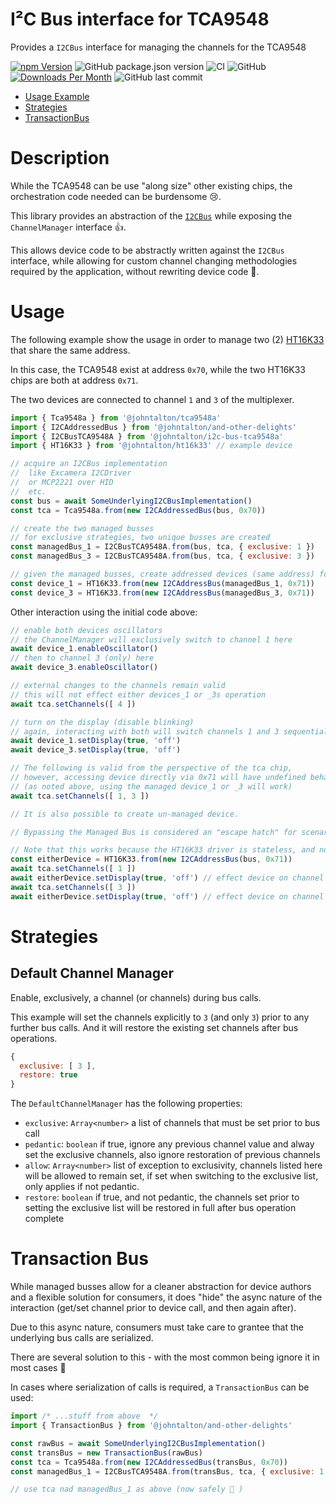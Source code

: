 # I²C Bus interface for TCA9548

Provides a `I2CBus` interface for managing the channels for the TCA9548

[![npm Version](http://img.shields.io/npm/v/@johntalton/i2c-bus-tca9548a.svg)](https://www.npmjs.com/package/@johntalton/i2c-bus-tca9548a)
![GitHub package.json version](https://img.shields.io/github/package-json/v/johntalton/i2c-bus-tca9548a)
![CI](https://github.com/johntalton/i2c-bus-tca9548a/workflows/CI/badge.svg)
![GitHub](https://img.shields.io/github/license/johntalton/i2c-bus-tca9548a)
[![Downloads Per Month](http://img.shields.io/npm/dm/@johntalton/i2c-bus-tca9548a.svg)](https://www.npmjs.com/package/@johntalton/i2c-bus-tca9548a)
![GitHub last commit](https://img.shields.io/github/last-commit/johntalton/i2c-bus-tca9548a)


- [Usage Example](#usage)
- [Strategies](#strategies)
- [TransactionBus](#transaction-bus)


# Description

While the TCA9548 can be use "along size" other existing chips, the orchestration code needed can be burdensome 😢.

This library provides an abstraction of the [`I2CBus`](https://github.com/johntalton/and-other-delights) while exposing the `ChannelManager` interface 👍.

This allows device code to be abstractly written against the `I2CBus` interface, while allowing for custom channel changing methodologies required by the application, without rewriting device code 🥳.


# Usage

The following example show the usage in order to manage two (2) [HT16K33](https://github.com/johntalton/ht16k33) that share the same address.

In this case, the TCA9548 exist at address `0x70`, while the two HT16K33 chips are both at address `0x71`.

The two devices are connected to channel `1` and `3` of the multiplexer.

```js
import { Tca9548a } from '@johntalton/tca9548a'
import { I2CAddressedBus } from '@johntalton/and-other-delights'
import { I2CBusTCA9548A } from '@johntalton/i2c-bus-tca9548a'
import { HT16K33 } from '@johntalton/ht16k33' // example device

// acquire an I2CBus implementation
//  like Excamera I2CDriver
//  or MCP2221 over HID
//  etc.
const bus = await SomeUnderlyingI2CBusImplementation()
const tca = Tca9548a.from(new I2CAddressedBus(bus, 0x70))

// create the two managed busses
// for exclusive strategies, two unique busses are created
const managedBus_1 = I2CBusTCA9548A.from(bus, tca, { exclusive: 1 })
const managedBus_3 = I2CBusTCA9548A.from(bus, tca, { exclusive: 3 })

// given the managed busses, create addressed devices (same address) for each
const device_1 = HT16K33.from(new I2CAddressBus(managedBus_1, 0x71))
const device_3 = HT16K33.from(new I2CAddressBus(managedBus_3, 0x71))

```

Other interaction using the initial code above:

```js
// enable both devices oscillators
// the ChannelManager will exclusively switch to channel 1 here
await device_1.enableOscillator()
// then to channel 3 (only) here
await device_3.enableOscillator()
```
```js
// external changes to the channels remain valid
// this will not effect either devices_1 or _3s operation
await tca.setChannels([ 4 ])

// turn on the display (disable blinking)
// again, interacting with both will switch channels 1 and 3 sequentially
await device_1.setDisplay(true, 'off')
await device_3.setDisplay(true, 'off')
```
```js
// The following is valid from the perspective of the tca chip,
// however, accessing device directly via 0x71 will have undefined behavior ☠️
// (as noted above, using the managed device_1 or _3 will work)
await tca.setChannels([ 1, 3 ])
```
```js
// It is also possible to create un-managed device.

// Bypassing the Managed Bus is considered an "escape hatch" for scenarios that do not fit well into the ChannelManager api design.

// Note that this works because the HT16K33 driver is stateless, and not effected by the hardware change
const eitherDevice = HT16K33.from(new I2CAddressBus(bus, 0x71))
await tca.setChannels([ 1 ])
await eitherDevice.setDisplay(true, 'off') // effect device on channel 1
await tca.setChannels([ 3 ])
await eitherDevice.setDisplay(true, 'off') // effect device on channel 3
```

# Strategies

## Default Channel Manager
Enable, exclusively, a channel (or channels) during bus calls.

This example will set the channels explicitly to `3` (and only `3`) prior to any further bus calls. And it will restore the existing set channels after bus operations.

```js
{
  exclusive: [ 3 ],
  restore: true
}
```

The `DefaultChannelManager` has the following properties:
- `exclusive`: `Array<number>` a list of channels that must be set prior to bus call
- `pedantic`: `boolean` if true, ignore any previous channel value and alway set the exclusive channels, also ignore restoration of previous channels
- `allow`: `Array<number>` list of exception to exclusivity, channels listed here will be allowed to remain set, if set when switching to the exclusive list, only applies if not pedantic.
- `restore`: `boolean` if true, and not pedantic, the channels set prior to setting the exclusive list will be restored in full after bus operation complete



# Transaction Bus

While managed busses allow for a cleaner abstraction for device authors and a flexible solution for consumers, it does "hide" the async nature of the interaction (get/set channel prior to device call, and then again after).

Due to this async nature, consumers must take care to grantee that the underlying bus calls are serialized.

There are several solution to this - with the most common being ignore it in most cases 🙈

In cases where serialization of calls is required, a `TransactionBus` can be used:

```js
import /* ...stuff from above  */
import { TransactionBus } from '@johntalton/and-other-delights'

const rawBus = await SomeUnderlyingI2CBusImplementation()
const transBus = new TransactionBus(rawBus)
const tca = Tca9548a.from(new I2CAddressedBus(transBus, 0x70))
const managedBus_1 = I2CBusTCA9548A.from(transBus, tca, { exclusive: 1 })

// use tca nad managedBus_1 as above (now safely 🦺 )
```